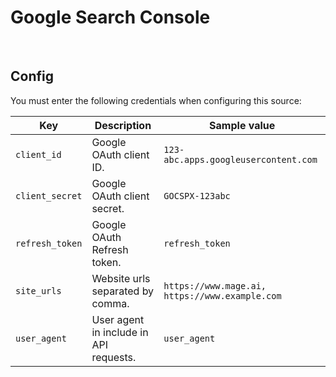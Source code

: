 # Google Search Console

<br />

## Config

You must enter the following credentials when configuring this source:

| Key | Description | Sample value
| --- | --- | --- |
| `client_id` | Google OAuth client ID. | `123-abc.apps.googleusercontent.com` |
| `client_secret` | Google OAuth client secret. | `GOCSPX-123abc` |
| `refresh_token` | Google OAuth Refresh token. | `refresh_token` |
| `site_urls` | Website urls separated by comma. | `https://www.mage.ai, https://www.example.com` |
| `user_agent` | User agent in include in API requests. | `user_agent` |
<br />
